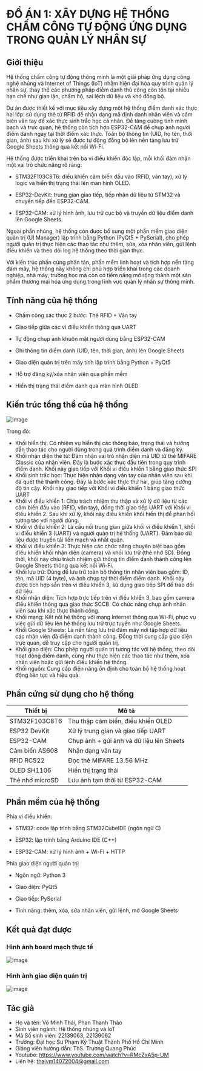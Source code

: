 # ĐỒ ÁN 1: XÂY DỰNG HỆ THỐNG CHẤM CÔNG TỰ ĐỘNG ỨNG DỤNG TRONG QUẢN LÝ NHÂN SỰ


## Giới thiệu

Hệ thống chấm công tự động thông minh là một giải pháp ứng dụng công nghệ nhúng và Internet of Things (IoT) nhằm hiện đại hóa quy trình quản lý nhân sự, thay thế các phương pháp điểm danh thủ công còn tồn tại nhiều hạn chế như gian lận, chấm hộ, sai lệch dữ liệu và khó đồng bộ.

Dự án được thiết kế với mục tiêu xây dựng một hệ thống điểm danh xác thực hai lớp: sử dụng thẻ từ RFID để nhận dạng mã định danh nhân viên và cảm biến vân tay để xác thực sinh trắc học cá nhân. Để tăng cường tính minh bạch và trực quan, hệ thống còn tích hợp ESP32-CAM để chụp ảnh người điểm danh ngay tại thời điểm xác thực. Toàn bộ thông tin (UID, họ tên, thời gian, ảnh) sau khi xử lý sẽ được tự động đồng bộ lên nền tảng lưu trữ Google Sheets thông qua kết nối Wi-Fi.

Hệ thống được triển khai trên ba vi điều khiển độc lập, mỗi khối đảm nhận một vai trò chức năng rõ ràng:

- STM32F103C8T6: điều khiển cảm biến đầu vào (RFID, vân tay), xử lý logic và hiển thị trạng thái lên màn hình OLED.

- ESP32-DevKit: trung gian giao tiếp, tiếp nhận dữ liệu từ STM32 và chuyển tiếp đến ESP32-CAM.

- ESP32-CAM: xử lý hình ảnh, lưu trữ cục bộ và truyền dữ liệu điểm danh lên Google Sheets.

Ngoài phần nhúng, hệ thống còn được bổ sung một phần mềm giao diện quản trị (UI Manager) lập trình bằng Python (PyQt5 + PySerial), cho phép người quản trị thực hiện các thao tác như thêm, sửa, xóa nhân viên, gửi lệnh điều khiển và theo dõi log hệ thống theo thời gian thực.

Với kiến trúc phần cứng phân tán, phần mềm linh hoạt và tích hợp nền tảng đám mây, hệ thống này không chỉ phù hợp triển khai trong các doanh nghiệp, nhà máy, trường học mà còn có tiềm năng mở rộng thành một sản phẩm thương mại hóa ứng dụng trong lĩnh vực quản lý nhân sự thông minh.

## Tính năng của hệ thống

- Chấm công xác thực 2 bước: Thẻ RFID + Vân tay

- Giao tiếp giữa các vi điều khiển thông qua UART

- Tự động chụp ảnh khuôn mặt người dùng bằng ESP32-CAM

- Ghi thông tin điểm danh (UID, tên, thời gian, ảnh) lên Google Sheets

- Giao diện quản trị trên máy tính lập trình bằng Python + PyQt5

- Hỗ trợ đăng ký/xóa nhân viên qua phần mềm

- Hiển thị trạng thái điểm danh qua màn hình OLED

## Kiến trúc tổng thể của hệ thống

![image](https://github.com/user-attachments/assets/0f338bc4-bb6e-4527-bbe3-edd5faf5c69e)




Trong đó: 

- Khối hiển thị: Có nhiệm vụ hiển thị các thông báo, trạng thái và hướng dẫn thao tác cho người dùng trong quá trình điểm danh và đăng ký.
- Khối nhận diện thẻ từ: Đảm nhận vai trò nhận diện mã UID từ thẻ MIFARE Classic của nhân viên. Đây là bước xác thực đầu tiên trong quy trình điểm danh. Khối này giao tiếp với Khối vi điều khiển 1 bằng giao thức SPI
- Khối sinh trắc học: Thực hiện nhận dạng vân tay của nhân viên sau khi đã quét thẻ thành công. Đây là bước xác thực thứ hai, giúp tăng cường độ tin cậy. Khối này giao tiếp với Khối vi điều khiển 1 bằng giao thức UART
- Khối vi điều khiển 1: Chịu trách nhiệm thu thập và xử lý dữ liệu từ các cảm biến đầu vào (RFID, vân tay), đồng thời giao tiếp UART với Khối vi điều khiển 2. Sau khi xử lý, khối này điều khiển khối hiển thị để phản hồi tương tác với người dùng.
- Khối vi điều khiển 2: Là cầu nối trung gian giữa khối vi điều khiển 1, khối vi điều khiển 3 (UART) và người quản trị hệ thống (UART). Đảm bảo dữ liệu được truyền tải liền mạch và nhất quán.
- Khối vi điều khiển 3: Thực hiện các chức năng chuyên biệt bao gồm điều khiển khối nhận diện (camera) và khối lưu trữ (thẻ nhớ SD). Đồng thời, khối này chịu trách nhiệm gửi thông tin điểm danh thành công lên Google Sheets thông qua kết nối Wi-Fi.
- Khối lưu trữ: Dùng để lưu trữ toàn bộ thông tin nhân viên bao gồm: ID, tên, mã UID (4 byte), và ảnh chụp tại thời điểm điểm danh. Khối này được tích hợp sẵn trên vi điều khiển 3, sử dụng giao tiếp SPI để trao đổi dữ liệu.
- Khối nhận diện: Tích hợp trực tiếp trên vi điều khiển 3, bao gồm camera điều khiển thông qua giao thức SCCB. Có chức năng chụp ảnh nhân viên sau khi xác thực thành công.
- Khối mạng: Kết nối hệ thống với mạng Internet thông qua Wi-Fi, phục vụ việc gửi dữ liệu lên hệ thống lưu trữ trực tuyến như Google Sheets.
- Khối Google Sheets: Là nền tảng lưu trữ đám mây nơi tập hợp dữ liệu các nhân viên đã điểm danh thành công. Đồng thời cung cấp giao diện trực quan, dễ truy cập cho người quản trị.
- Khối giao diện: Cho phép người quản trị tương tác với hệ thống, theo dõi hoạt động điểm danh, cũng như thực hiện các thao tác như thêm, xóa nhân viên hoặc gửi lệnh điều khiển hệ thống.
- Khối nguồn: Cung cấp điện năng ổn định cho toàn bộ hệ thống hoạt động liên tục và hiệu quả.

## Phần cứng sử dụng cho hệ thống

| Thiết bị        | Mô tả                                    |
| --------------- | ---------------------------------------- |
| STM32F103C8T6   | Thu thập cảm biến, điều khiển OLED       |
| ESP32 DevKit    | Xử lý trung gian và giao tiếp UART       |
| ESP32-CAM       | Chụp ảnh + gửi ảnh và dữ liệu lên Sheets |
| Cảm biến AS608  | Nhận dạng vân tay                        |
| RFID RC522      | Đọc thẻ MIFARE 13.56 MHz                 |
| OLED SH1106     | Hiển thị trạng thái                      |
| Thẻ nhớ microSD | Lưu ảnh tạm thời từ ESP32-CAM            |

## Phần mềm của hệ thống

Phía vi điều khiển:

- STM32: code lập trình bằng STM32CubeIDE (ngôn ngữ C)

- ESP32: lập trình bằng Arduino IDE (C++)

- ESP32-CAM: xử lý hình ảnh + Wi-Fi + HTTP

Phía giao diện người quản trị:

- Ngôn ngữ: Python 3

- Giao diện: PyQt5

- Giao tiếp: PySerial

- Tính năng: thêm, xóa, sửa nhân viên, gửi lệnh, mở Google Sheets

## Kết quả đạt được

### Hình ảnh board mạch thực tế

![image](https://github.com/user-attachments/assets/7c5502e5-559d-420b-999c-bcc5a956447f)



### Hình ảnh giao diện quản trị

![image](https://github.com/user-attachments/assets/349dd757-8830-4faa-ad90-d40a1894c11e)




## Tác giả 
- Họ và tên: Võ Minh Thái, Phan Thanh Thảo
- Sinh viên ngành: Hệ thống nhúng và IoT
- Mã Số sinh viên: 22139063, 22139062
- Trường: Đại học Sư Phạm Kỹ Thuật Thành Phố Hồ Chí Minh
- Giảng viên hướng dẫn: ThS. Trương Quang Phúc
- Youtube: https://www.youtube.com/watch?v=RMcZxA5p-UM
- Liên hệ: thaivm14072004@gmail.com






